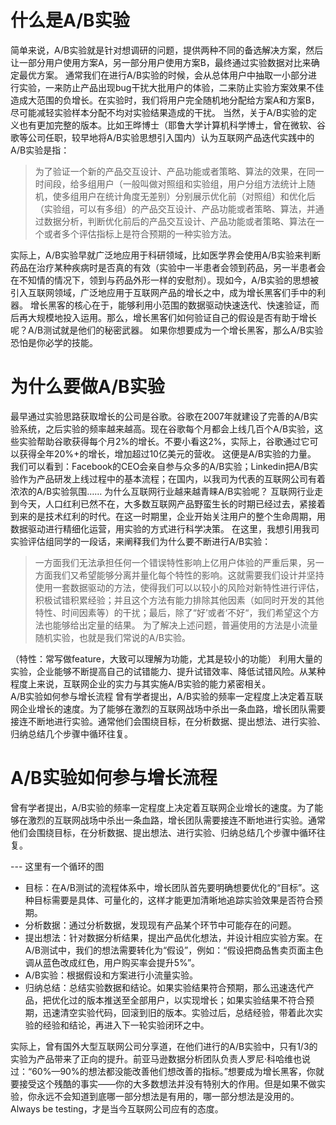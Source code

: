 # 什么是A/B实验 

简单来说，A/B实验就是针对想调研的问题，提供两种不同的备选解决方案，然后让一部分用户使用方案A，另一部分用户使用方案B，最终通过实验数据对比来确定最优方案。
通常我们在进行A/B实验的时候，会从总体用户中抽取一小部分进行实验，一来防止产品出现bug干扰大批用户的体验，二来防止实验方案效果不佳造成大范围的负增长。在实验时，我们将用户完全随机地分配给方案A和方案B，尽可能减轻实验样本分配不均对实验结果造成的干扰。
当然，关于A/B实验的定义也有更加完整的版本。比如王晔博士（耶鲁大学计算机科学博士，曾在微软、谷歌等公司任职，较早地将A/B实验思想引入国内）认为互联网产品迭代实践中的A/B实验是指：

> 为了验证一个新的产品交互设计、产品功能或者策略、算法的效果，在同一时间段，给多组用户（一般叫做对照组和实验组，用户分组方法统计上随机，使多组用户在统计角度无差别）分别展示优化前（对照组）和优化后（实验组，可以有多组）的产品交互设计、产品功能或者策略、算法，并通过数据分析，判断优化前后的产品交互设计、产品功能或者策略、算法在一个或者多个评估指标上是符合预期的一种实验方法。

实际上，A/B实验早就广泛地应用于科研领域，比如医学界会使用A/B实验来判断药品在治疗某种疾病时是否真的有效（实验中一半患者会领到药品，另一半患者会在不知情的情况下，领到与药品外形一样的安慰剂）。现如今，A/B实验的思想被引入互联网领域，广泛地应用于互联网产品的增长之中，成为增长黑客们手中的利器。
增长黑客的核心在于，能够利用小范围的数据驱动快速迭代、快速验证，而后再大规模地投入运用。那么，增长黑客们如何验证自己的假设是否有助于增长呢？A/B测试就是他们的秘密武器。
如果你想要成为一个增长黑客，那么A/B实验恐怕是你必学的技能。

# 为什么要做A/B实验 
最早通过实验思路获取增长的公司是谷歌。谷歌在2007年就建设了完善的A/B实验系统，之后实验的频率越来越高。现在谷歌每个月都会上线几百个A/B实验，这些实验帮助谷歌获得每个月2%的增长。不要小看这2%，实际上，谷歌通过它可以获得全年20%+的增长，增加超过10亿美元的营收。
这便是A/B实验的力量。
我们可以看到：Facebook的CEO会亲自参与众多的A/B实验；Linkedin把A/B实验作为产品研发上线过程中的基本流程；在国内，以我司为代表的互联网公司有着浓浓的A/B实验氛围……
为什么互联网行业越来越青睐A/B实验呢？
互联网行业走到今天，人口红利已然不在，大多数互联网产品野蛮生长的时期已经过去，紧接着到来的是技术红利的时代。在这一时期里，企业开始关注用户的整个生命周期，用数据驱动进行精细化运营，用实验的方式进行科学决策。
在这里，我想引用我司实验评估组同学的一段话，来阐释我们为什么要不断进行A/B实验：

> 一方面我们无法承担任何一个错误特性影响上亿用户体验的严重后果，另一方面我们又希望能够分离并量化每个特性的影响。这就需要我们设计并坚持使用一套数据驱动的方法，使得我们可以以较小的风险对新特性进行评估，积极试错积累经验；并且这个方法有能力排除其他因素（如同时开发的其他特性、时间因素等）的干扰；最后，除了“好’或者‘不好“，我们希望这个方法也能够给出定量的结果。
为了解决上述问题，普遍使用的方法是小流量随机实验，也就是我们常说的A/B实验。

（特性：常写做feature，大致可以理解为功能，尤其是较小的功能）
利用大量的实验，企业能够不断提高自己的试错能力、提升试错效率、降低试错风险。从某种程度上来说，互联网企业的实力与其实施A/B实验的能力紧密相关。            
A/B实验如何参与增长流程
曾有学者提出，A/B实验的频率一定程度上决定着互联网企业增长的速度。为了能够在激烈的互联网战场中杀出一条血路，增长团队需要接连不断地进行实验。通常他们会围绕目标，在分析数据、提出想法、进行实验、归纳总结几个步骤中循环往复。

# A/B实验如何参与增长流程

曾有学者提出，A/B实验的频率一定程度上决定着互联网企业增长的速度。为了能够在激烈的互联网战场中杀出一条血路，增长团队需要接连不断地进行实验。通常他们会围绕目标，在分析数据、提出想法、进行实验、归纳总结几个步骤中循环往复。

--- 这里有一个循环的图

- 目标：在A/B测试的流程体系中，增长团队首先要明确想要优化的“目标”。这种目标需要是具体、可量化的，这样才能更加清晰地追踪实验效果是否符合预期。
- 分析数据：通过分析数据，发现现有产品某个环节中可能存在的问题。
- 提出想法：针对数据分析结果，提出产品优化想法，并设计相应实验方案。在A/B测试中，我们的想法需要转化为“假设”，例如：“假设把商品售卖页面主色调从蓝色改成红色，用户购买率会提升5%”。
- A/B实验：根据假设和方案进行小流量实验。
- 归纳总结：总结实验数据和结论。如果实验结果符合预期，那么迅速迭代产品，把优化过的版本推送至全部用户，以实现增长；如果实验结果不符合预期，迅速清空实验代码，回滚到旧的版本。实验过后，总结经验，带着此次实验的经验和结论，再进入下一轮实验闭环之中。

实际上，曾有国外大型互联网公司分享道，在他们进行的A/B实验中，只有1/3的实验为产品带来了正向的提升。前亚马逊数据分析团队负责人罗尼·科哈维也说过：“60%—90%的想法都没能改善他们想改善的指标。”想要成为增长黑客，你就要接受这个残酷的事实——你的大多数想法并没有特别大的作用。但是如果不做实验，你永远不会知道到底哪一部分想法是有用的，哪一部分想法是没用的。
Always be testing，才是当今互联网公司应有的态度。
